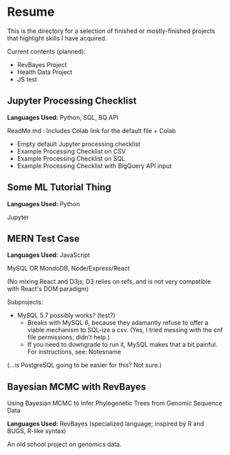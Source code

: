 # Resume

This is the directory for a selection of finished or mostly-finished projects that highlight skills I have acquired.

Current contents (planned):

- RevBayes Project
- Health Data Project
- JS test

## Jupyter Processing Checklist

**Languages Used:** Python, SQL, BQ API

ReadMe.md : Includes Colab link for the default file + Colab 

- Empty default Jupyter processing checklist
- Example Processing Checklist on CSV
- Example Processing Checklist on SQL
- Example Processing Checklist with BigQuery API input

## Some ML Tutorial Thing

**Languages Used:** Python

Jupyter


## MERN Test Case

**Languages Used:** JavaScript

MySQL OR MondoDB, Node/Express/React

(No mixing React and D3js; D3 relies on refs, and is not very compatible with React's DOM paradigm)

Subprojects:

- MySQL 5.7 possibly works? (test?)
    - Breaks with MySQL 6, because they adamantly refuse to offer a viable mechanism to SQL-ize a csv. (Yes, I tried messing with the cnf file permissions; didn't help.)
    - If you need to downgrade to run it, MySQL makes that a bit painful. For instructions, see: Notesname

(...is PostgreSQL going to be easier for this? Not sure.)

## Bayesian MCMC with RevBayes

Using Bayesian MCMC to infer Phylogenetic Trees from Genomic Sequence Data

**Languages Used:** RevBayes (specialized language; inspired by R and BUGS, R-like syntax)

An old school project on genomics data.